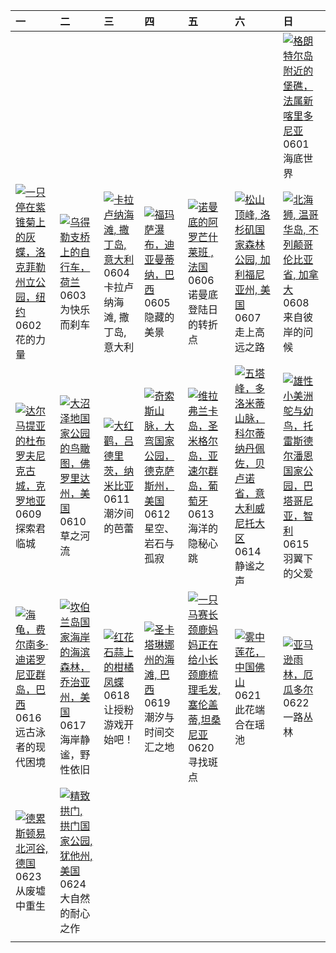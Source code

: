 | 一                                                                                                                                                                                                         | 二                                                                                                                                                                                                    | 三                                                                                                                                                                                             | 四                                                                                                                                                                                                 | 五                                                                                                                                                                                                             | 六                                                                                                                                                                                                             | 日                                                                                                                                                                                                       |
|:----------------------------------------------------------------------------------------------------------------------------------------------------------------------------------------------------------|:-----------------------------------------------------------------------------------------------------------------------------------------------------------------------------------------------------|:----------------------------------------------------------------------------------------------------------------------------------------------------------------------------------------------|:--------------------------------------------------------------------------------------------------------------------------------------------------------------------------------------------------|:--------------------------------------------------------------------------------------------------------------------------------------------------------------------------------------------------------------|:--------------------------------------------------------------------------------------------------------------------------------------------------------------------------------------------------------------|:--------------------------------------------------------------------------------------------------------------------------------------------------------------------------------------------------------|
|                                                                                                                                                                                                           |                                                                                                                                                                                                      |                                                                                                                                                                                               |                                                                                                                                                                                                   |                                                                                                                                                                                                               |                                                                                                                                                                                                               | [![](https://www.bing.com/th?id=OHR.GrandeTerreReef_ZH-CN7463701309_320x240.jpg "格朗特尔岛附近的堡礁，法属新喀里多尼亚")](https://www.bing.com/th?id=OHR.GrandeTerreReef_ZH-CN7463701309_UHD.jpg)<br>0601<br>海底世界         |
| [![](https://www.bing.com/th?id=OHR.EchinaceaButterfly_ZH-CN7877489878_320x240.jpg "一只停在紫锥菊上的灰蝶，洛克菲勒州立公园，纽约")](https://www.bing.com/th?id=OHR.EchinaceaButterfly_ZH-CN7877489878_UHD.jpg)<br>0602<br>花的力量 | [![](https://www.bing.com/th?id=OHR.BicyclesUtrecht_ZH-CN8016028978_320x240.jpg "乌得勒支桥上的自行车，荷兰")](https://www.bing.com/th?id=OHR.BicyclesUtrecht_ZH-CN8016028978_UHD.jpg)<br>0603<br>为快乐而刹车          | [![](https://www.bing.com/th?id=OHR.CalaLuna_ZH-CN8174946414_320x240.jpg "卡拉卢纳海滩, 撒丁岛, 意大利")](https://www.bing.com/th?id=OHR.CalaLuna_ZH-CN8174946414_UHD.jpg)<br>0604<br>卡拉卢纳海滩, 撒丁岛, 意大利    | [![](https://www.bing.com/th?id=OHR.FumacinhaBahia_ZH-CN9190616593_320x240.jpg "福玛萨瀑布，迪亚曼蒂纳，巴西")](https://www.bing.com/th?id=OHR.FumacinhaBahia_ZH-CN9190616593_UHD.jpg)<br>0605<br>隐藏的美景         | [![](https://www.bing.com/th?id=OHR.NormandyBeach_ZH-CN9312381737_320x240.jpg "诺曼底的阿罗芒什莱班 , 法国")](https://www.bing.com/th?id=OHR.NormandyBeach_ZH-CN9312381737_UHD.jpg)<br>0606<br>诺曼底登陆日的转折点                 | [![](https://www.bing.com/th?id=OHR.PacificCrestTrail_ZH-CN9582395021_320x240.jpg "松山顶峰, 洛杉矶国家森林公园, 加利福尼亚州, 美国")](https://www.bing.com/th?id=OHR.PacificCrestTrail_ZH-CN9582395021_UHD.jpg)<br>0607<br>走上高远之路 | [![](https://www.bing.com/th?id=OHR.StellarSeaLions_ZH-CN2859514359_320x240.jpg "北海狮, 温哥华岛, 不列颠哥伦比亚省, 加拿大")](https://www.bing.com/th?id=OHR.StellarSeaLions_ZH-CN2859514359_UHD.jpg)<br>0608<br>来自彼岸的问候 |
| [![](https://www.bing.com/th?id=OHR.DubrovnikTwilight_ZH-CN2981648854_320x240.jpg "达尔马提亚的杜布罗夫尼克古城，克罗地亚")](https://www.bing.com/th?id=OHR.DubrovnikTwilight_ZH-CN2981648854_UHD.jpg)<br>0609<br>探索君临城      | [![](https://www.bing.com/th?id=OHR.AerialEverglades_ZH-CN3388982881_320x240.jpg "大沼泽地国家公园的鸟瞰图，佛罗里达州，美国")](https://www.bing.com/th?id=OHR.AerialEverglades_ZH-CN3388982881_UHD.jpg)<br>0610<br>草之河流  | [![](https://www.bing.com/th?id=OHR.FlamingosNamibia_ZH-CN3639748956_320x240.jpg "大红鹳，吕德里茨，纳米比亚")](https://www.bing.com/th?id=OHR.FlamingosNamibia_ZH-CN3639748956_UHD.jpg)<br>0611<br>潮汐间的芭蕾 | [![](https://www.bing.com/th?id=OHR.BigBendChisos_ZH-CN3794880768_320x240.jpg "奇索斯山脉，大弯国家公园，德克萨斯州，美国")](https://www.bing.com/th?id=OHR.BigBendChisos_ZH-CN3794880768_UHD.jpg)<br>0612<br>星空、岩石与孤寂 | [![](https://www.bing.com/th?id=OHR.SanMiguelAzores_ZH-CN2511982585_320x240.jpg "维拉弗兰卡岛，圣米格尔岛，亚速尔群岛，葡萄牙")](https://www.bing.com/th?id=OHR.SanMiguelAzores_ZH-CN2511982585_UHD.jpg)<br>0613<br>海洋的隐秘心跳         | [![](https://www.bing.com/th?id=OHR.DolomitiEstate_ZH-CN6501271709_320x240.jpg "五塔峰，多洛米蒂山脉，科尔蒂纳丹佩佐，贝卢诺省，意大利威尼托大区")](https://www.bing.com/th?id=OHR.DolomitiEstate_ZH-CN6501271709_UHD.jpg)<br>0614<br>静谧之声    | [![](https://www.bing.com/th?id=OHR.RheaDad_ZH-CN6706868651_320x240.jpg "雄性小美洲鸵与幼鸟，托雷斯德尔潘恩国家公园，巴塔哥尼亚，智利")](https://www.bing.com/th?id=OHR.RheaDad_ZH-CN6706868651_UHD.jpg)<br>0615<br>羽翼下的父爱            |
| [![](https://www.bing.com/th?id=OHR.SeaTurtleBrazil_ZH-CN6907161064_320x240.jpg "海龟，费尔南多·迪诺罗尼亚群岛，巴西")](https://www.bing.com/th?id=OHR.SeaTurtleBrazil_ZH-CN6907161064_UHD.jpg)<br>0616<br>远古泳者的现代困境       | [![](https://www.bing.com/th?id=OHR.CumberlandOaks_ZH-CN7265906780_320x240.jpg "坎伯兰岛国家海岸的海滨森林，乔治亚州，美国")](https://www.bing.com/th?id=OHR.CumberlandOaks_ZH-CN7265906780_UHD.jpg)<br>0617<br>海岸静谧，野性依旧 | [![](https://www.bing.com/th?id=OHR.AsianSwallowtail_ZH-CN7442263508_320x240.jpg "红花石蒜上的柑橘凤蝶")](https://www.bing.com/th?id=OHR.AsianSwallowtail_ZH-CN7442263508_UHD.jpg)<br>0618<br>让授粉游戏开始吧！ | [![](https://www.bing.com/th?id=OHR.WinterBegins_ZH-CN7638411804_320x240.jpg "圣卡塔琳娜州的海滩, 巴西")](https://www.bing.com/th?id=OHR.WinterBegins_ZH-CN7638411804_UHD.jpg)<br>0619<br>潮汐与时间交汇之地          | [![](https://www.bing.com/th?id=OHR.SerengetiGiraffe_ZH-CN2613013393_320x240.jpg "一只马赛长颈鹿妈妈正在给小长颈鹿梳理毛发, 塞伦盖蒂,坦桑尼亚")](https://www.bing.com/th?id=OHR.SerengetiGiraffe_ZH-CN2613013393_UHD.jpg)<br>0620<br>寻找斑点 | [![](https://www.bing.com/th?id=OHR.SummerSolsticeY25_ZH-CN2728972774_320x240.jpg "雾中莲花，中国佛山")](https://www.bing.com/th?id=OHR.SummerSolsticeY25_ZH-CN2728972774_UHD.jpg)<br>0621<br>此花端合在瑶池                  | [![](https://www.bing.com/th?id=OHR.AmazonEcuador_ZH-CN2864991745_320x240.jpg "亚马逊雨林，厄瓜多尔")](https://www.bing.com/th?id=OHR.AmazonEcuador_ZH-CN2864991745_UHD.jpg)<br>0622<br>一路丛林                      |
| [![](https://www.bing.com/th?id=OHR.DresdenElbe_ZH-CN8776977800_320x240.jpg "德累斯顿易北河谷, 德国")](https://www.bing.com/th?id=OHR.DresdenElbe_ZH-CN8776977800_UHD.jpg)<br>0623<br>从废墟中重生                        | [![](https://www.bing.com/th?id=OHR.DelicateArch_ZH-CN8971667580_320x240.jpg "精致拱门, 拱门国家公园, 犹他州, 美国")](https://www.bing.com/th?id=OHR.DelicateArch_ZH-CN8971667580_UHD.jpg)<br>0624<br>大自然的耐心之作      |                                                                                                                                                                                               |                                                                                                                                                                                                   |                                                                                                                                                                                                               |                                                                                                                                                                                                               |                                                                                                                                                                                                         |
|                                                                                                                                                                                                           |                                                                                                                                                                                                      |                                                                                                                                                                                               |                                                                                                                                                                                                   |                                                                                                                                                                                                               |                                                                                                                                                                                                               |                                                                                                                                                                                                         |